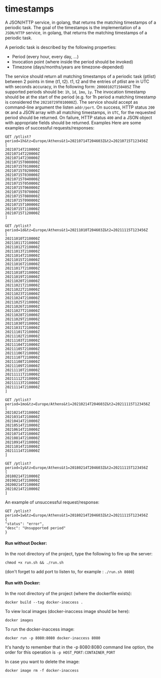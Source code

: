 # timestamps
A JSON/HTTP service, in golang, that returns the matching timestamps of a periodic task.
The goal of the timestamps is the implementation of a `JSON/HTTP` service, in golang, that returns the matching timestamps of a periodic task.

A periodic task is described by the following properties:
* Period (every hour, every day, ...)
* Invocation point (where inside the period should be invoked)
* Timezone (days/months/years are timezone-depended)

The service should return all matching timestamps of a periodic task (ptlist) between 2 points in time (t1, t2). t1, t2 and the entries of ptlist are in UTC with seconds accuracy, in the following form: `20060102T150405Z`
The supported periods should be: `1h`, `1d`, `1mo`, `1y`. The invocation timestamp should be at the start of the period (e.g. for 1h period a matching timestamp is considered the `20210729T010000Z`). The service should accept as command-line argument the listen `addr/port`. On success, HTTP status `200 OK` and a JSON array with all matching timestamps, in `UTC`, for the requested period should be returned. On failure, HTTP status `400` and a JSON object with appropriate fields should be returned.
Examples
Here are some examples of successful requests/responses:
```
GET /ptlist?period=1h&tz=Europe/Athens&t1=20210714T204603Z&t2=20210715T123456Z
[
20210714T210000Z 
20210714T220000Z 
20210714T230000Z 
20210715T000000Z 
20210715T010000Z 
20210715T020000Z 
20210715T030000Z 
20210715T040000Z 
20210715T050000Z 
20210715T060000Z 
20210715T070000Z 
20210715T080000Z 
20210715T090000Z 
20210715T100000Z 
20210715T110000Z 
20210715T120000Z
]

```
```
GET /ptlist?period=1d&tz=Europe/Athens&t1=20211010T204603Z&t2=20211115T123456Z
[
20211010T210000Z 
20211011T210000Z 
20211012T210000Z 
20211013T210000Z 
20211014T210000Z 
20211015T210000Z 
20211016T210000Z 
20211017T210000Z 
20211018T210000Z 
20211019T210000Z 
20211020T210000Z 
20211021T210000Z 
20211022T210000Z 
20211023T210000Z 
20211024T210000Z 
20211025T210000Z 
20211026T210000Z 
20211027T210000Z 
20211028T210000Z 
20211029T210000Z 
20211030T210000Z 
20211031T210000Z 
20211101T210000Z 
20211102T210000Z 
20211103T210000Z 
20211104T210000Z 
20211105T210000Z 
20211106T210000Z 
20211107T210000Z 
20211108T210000Z 
20211109T210000Z 
20211110T210000Z 
20211111T210000Z 
20211112T210000Z 
20211113T210000Z 
20211114T210000Z
]
```
```
GET /ptlist?period=1mo&tz=Europe/Athens&t1=20210214T204603Z&t2=20211115T123456Z
[
20210214T210000Z 
20210314T210000Z 
20210414T210000Z 
20210514T210000Z 
20210614T210000Z 
20210714T210000Z 
20210814T210000Z 
20210914T210000Z 
20211014T210000Z 
20211114T210000Z
]
```
```
GET /ptlist?period=1y&tz=Europe/Athens&t1=20180214T204603Z&t2=20211115T123456Z
[
20180214T210000Z 
20190214T210000Z 
20200214T210000Z 
20210214T210000Z
]
```

An example of unsuccessful request/response:
```
GET /ptlist?period=1w&tz=Europe/Athens&t1=20180214T204603Z&t2=20211115T123456Z
{
"status": "error",
"desc": "Unsupported period"
}
```

#### Run without Docker:
In the root directory of the project, type the following to fire up the server:
```
chmod +x run.sh && ./run.sh 
```
 (don't forget to add port to listen to, for example : `./run.sh 8080`)

#### Run with Docker:
In the root directory of the project (where the dockerfile exists):
```
docker build --tag docker-inaccess .
```

To view local images (docker-inaccess image should be here):
```
docker images
```
To run the docker-inaccess image:
```
docker run -p 8080:8080 docker-inaccess 8080
```
It's handy to remember that in the -p 8080:8080 command line option, the order for this operation is `-p HOST_PORT:CONTAINER_PORT`

In case you want to delete the image:
```
docker image rm -f docker-inaccess
```

